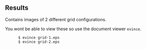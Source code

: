 ## Results

Contains images of 2 different grid configurations.

You wont be able to view these so use the document viewer `evince`.


          $ evince grid-1.eps
          $ evince grid-2.eps
